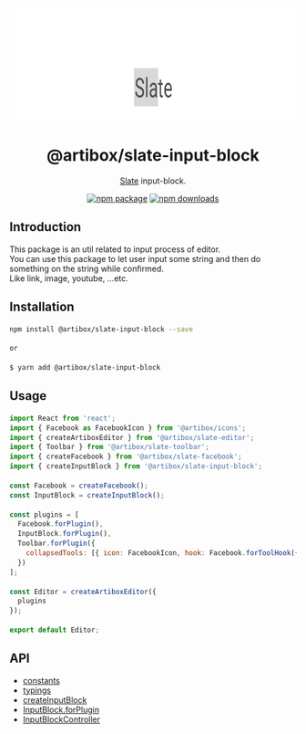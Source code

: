 <div align="center">
  <img
    src="https://raw.githubusercontent.com/ianstormtaylor/slate/master/docs/images/banner.png"
    height="200"
  />
</div>

<h1 align="center">@artibox/slate-input-block</h1>

<div align="center">

[Slate](https://github.com/ianstormtaylor/slate) input-block.

[![npm package](https://img.shields.io/npm/v/@artibox/slate-input-block.svg?maxAge=60)](https://www.npmjs.com/package/@artibox/slate-input-block)
[![npm downloads](https://img.shields.io/npm/dt/@artibox/slate-input-block.svg?maxAge=60)](https://www.npmjs.com/package/@artibox/slate-input-block)

</div>

## Introduction

This package is an util related to input process of editor.  
You can use this package to let user input some string and then do something on the string while confirmed.  
Like link, image, youtube, ...etc.

## Installation

```bash
npm install @artibox/slate-input-block --save

or

$ yarn add @artibox/slate-input-block
```

## Usage

```js
import React from 'react';
import { Facebook as FacebookIcon } from '@artibox/icons';
import { createArtiboxEditor } from '@artibox/slate-editor';
import { Toolbar } from '@artibox/slate-toolbar';
import { createFacebook } from '@artibox/slate-facebook';
import { createInputBlock } from '@artibox/slate-input-block';

const Facebook = createFacebook();
const InputBlock = createInputBlock();

const plugins = [
  Facebook.forPlugin(),
  InputBlock.forPlugin(),
  Toolbar.forPlugin({
    collapsedTools: [{ icon: FacebookIcon, hook: Facebook.forToolHook({ setInputConfig: InputBlock.start }) }]
  })
];

const Editor = createArtiboxEditor({
  plugins
});

export default Editor;
```

## API

- [constants](./src/constants.ts)
- [typings](./src/typings.ts)
- [createInputBlock](./src/input-block.ts#L12)
- [InputBlock.forPlugin](./src/facebook.ts#L18)
- [InputBlockController](./src/controller.ts#L4)
